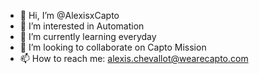 - 👋 Hi, I’m @AlexisxCapto
- 👀 I’m interested in Automation
- 🌱 I’m currently learning everyday
- 💞️ I’m looking to collaborate on Capto Mission
- 📫 How to reach me: alexis.chevallot@wearecapto.com
